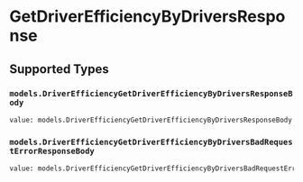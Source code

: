 # GetDriverEfficiencyByDriversResponse


## Supported Types

### `models.DriverEfficiencyGetDriverEfficiencyByDriversResponseBody`

```python
value: models.DriverEfficiencyGetDriverEfficiencyByDriversResponseBody = /* values here */
```

### `models.DriverEfficiencyGetDriverEfficiencyByDriversBadRequestErrorResponseBody`

```python
value: models.DriverEfficiencyGetDriverEfficiencyByDriversBadRequestErrorResponseBody = /* values here */
```

